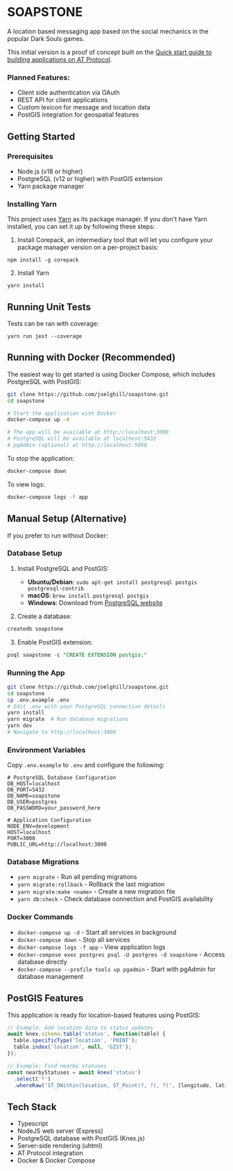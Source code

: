 # SOAPSTONE
A location based messaging app based on the social mechanics in the popular Dark Souls games.

This initial version is a proof of concept built on the [Quick start guide to building applications on AT Protocol](https://atproto.com/guides/applications).

### Planned Features:
- Client side authentication via OAuth
- REST API for client applications
- Custom lexicon for message and location data
- PostGIS integration for geospatial features

## Getting Started

### Prerequisites
- Node.js (v18 or higher)
- PostgreSQL (v12 or higher) with PostGIS extension
- Yarn package manager

### Installing Yarn
This project uses [Yarn](https://yarnpkg.com/getting-started/install) as its package manager. If you don't have Yarn installed, you can set it up by following these steps:

1. Install Corepack, an intermediary tool that will let you configure your package manager version on a per-project basis:
```
npm install -g corepack
```
2. Install Yarn
```
yarn install
```

## Running Unit Tests

Tests can be ran with coverage:
```
yarn run jest --coverage
```

## Running with Docker (Recommended)

The easiest way to get started is using Docker Compose, which includes PostgreSQL with PostGIS:

```bash
git clone https://github.com/joelghill/soapstone.git
cd soapstone

# Start the application with Docker
docker-compose up -d

# The app will be available at http://localhost:3000
# PostgreSQL will be available at localhost:5432
# pgAdmin (optional) at http://localhost:5050
```

To stop the application:
```bash
docker-compose down
```

To view logs:
```bash
docker-compose logs -f app
```

## Manual Setup (Alternative)

If you prefer to run without Docker:

### Database Setup
1. Install PostgreSQL and PostGIS:
   - **Ubuntu/Debian**: `sudo apt-get install postgresql postgis postgresql-contrib`
   - **macOS**: `brew install postgresql postgis`
   - **Windows**: Download from [PostgreSQL website](https://www.postgresql.org/download/)

2. Create a database:
```sql
createdb soapstone
```

3. Enable PostGIS extension:
```sql
psql soapstone -c "CREATE EXTENSION postgis;"
```

### Running the App

```bash
git clone https://github.com/joelghill/soapstone.git
cd soapstone
cp .env.example .env
# Edit .env with your PostgreSQL connection details
yarn install
yarn migrate  # Run database migrations
yarn dev
# Navigate to http://localhost:3000
```

### Environment Variables
Copy `.env.example` to `.env` and configure the following:

```env
# PostgreSQL Database Configuration
DB_HOST=localhost
DB_PORT=5432
DB_NAME=soapstone
DB_USER=postgres
DB_PASSWORD=your_password_here

# Application Configuration
NODE_ENV=development
HOST=localhost
PORT=3000
PUBLIC_URL=http://localhost:3000
```

### Database Migrations
- `yarn migrate` - Run all pending migrations
- `yarn migrate:rollback` - Rollback the last migration
- `yarn migrate:make <name>` - Create a new migration file
- `yarn db:check` - Check database connection and PostGIS availability

### Docker Commands
- `docker-compose up -d` - Start all services in background
- `docker-compose down` - Stop all services
- `docker-compose logs -f app` - View application logs
- `docker-compose exec postgres psql -U postgres -d soapstone` - Access database directly
- `docker-compose --profile tools up pgadmin` - Start with pgAdmin for database management

## PostGIS Features

This application is ready for location-based features using PostGIS:

```javascript
// Example: Add location data to status updates
await knex.schema.table('status', function(table) {
  table.specificType('location', 'POINT');
  table.index('location', null, 'GIST');
});

// Example: Find nearby statuses
const nearbyStatuses = await knex('status')
  .select('*')
  .whereRaw('ST_DWithin(location, ST_Point(?, ?), ?)', [longitude, latitude, radiusInMeters]);
```

## Tech Stack
  - Typescript
  - NodeJS web server (Express)
  - PostgreSQL database with PostGIS (Knex.js)
  - Server-side rendering (uhtml)
  - AT Protocol integration
  - Docker & Docker Compose
